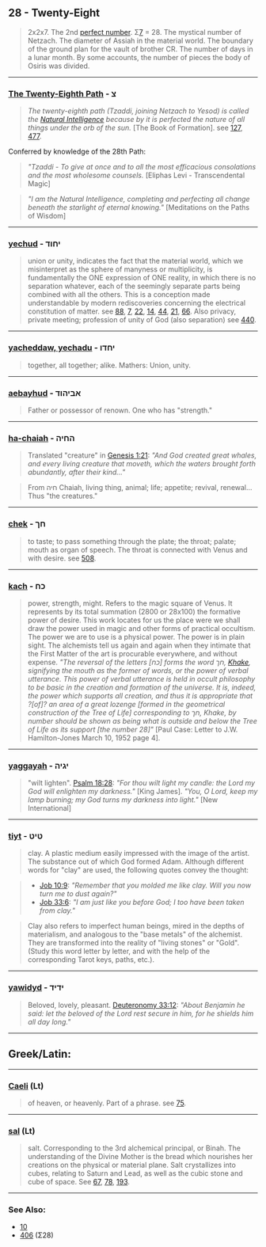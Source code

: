## 28 - Twenty-Eight
> 2x2x7. The 2nd [perfect number](https://en.wikipedia.org/wiki/Perfect_number). Σ[7](7) = 28. The mystical number of Netzach. The diameter of Assiah in the material world. The boundary of the ground plan for the vault of brother CR. The number of days in a lunar month. By some accounts, the number of pieces the body of Osiris was divided.

---

### [The Twenty-Eighth Path](/keys/Tz) - צ
> *The twenty-eighth path (Tzaddi, joining Netzach to Yesod) is called the [Natural Intelligence](/keys/ShKL.MVTBO) because by it is perfected the nature of all things under the orb of the sun.* [The Book of Formation]. see [127](127), [477](477).

Conferred by knowledge of the 28th Path:

> *"Tzaddi - To give at once and to all the most efficacious consolations and the most wholesome counsels.* [Eliphas Levi - Transcendental Magic]

> *"I am the Natural Intelligence, completing and perfecting all change beneath the starlight of eternal knowing."* [Meditations on the Paths of Wisdom]

---

### [yechud](/keys/IChVD) - יחוד
> union or unity, indicates the fact that the material world, which we misinterpret as the sphere of manyness or multiplicity, is fundamentally the ONE expression of ONE reality, in which there is no separation whatever, each of the seemingly separate parts being combined with all the others. This is a conception made understandable by modern rediscoveries concerning the electrical constitution of matter. see [88](88), [7](7), [22](22), [14](14), [44](44), [21](21), [66](66). Also privacy, private meeting; profession of unity of God (also separation) see [440](440).

---

### [yacheddaw, yechadu](/keys/IChDV) - יחדו
> together, all together; alike. Mathers: Union, unity.

---

### [aebayhud](/keys/ABIHVD) - אביהוד
> Father or possessor of renown. One who has "strength."

---

### [ha-chaiah](/keys/HChIH) - החיה
> Translated "creature" in [Genesis 1:21](http://biblehub.com/genesis/1-21.htm): *"And God created great whales, and every living creature that moveth, which the waters brought forth abundantly, after their kind..."*

> From חיה Chaiah, living thing, animal; life; appetite; revival, renewal... Thus "the creatures."

---

### [chek](/keys/ChK) - חך
> to taste; to pass something through the plate; the throat; palate; mouth as organ of speech. The throat is connected with Venus and with desire. see [508](508).

---

### [kach](/keys/KCh) - כח
> power, strength, might. Refers to the magic square of Venus. It represents by its total summation (2800 or 28x100) the formative power of desire. This work locates for us the place were we shall draw the power used in magic and other forms of practical occultism. The power we are to use is a physical power. The power is in plain sight. The alchemists tell us again and again when they intimate that the First Matter of the art is procurable everywhere, and without expense. *"The reversal of the letters [כח] forms the word חך, [Khake](/keys/ChK), signifying the mouth as the former of words, or the power of verbal utterance. This power of verbal utterance is held in occult philosophy to be basic in the creation and formation of the universe. It is, indeed, the power which supports all creation, and thus it is appropriate that ?[of]? an area of a great lozenge [formed in the geometrical construction of the Tree of Life] corresponding to חך, Khake, by number should be shown as being what is outside and below the Tree of Life as its support [the number 28]"* [Paul Case: Letter to J.W. Hamilton-Jones March 10, 1952 page 4].

---

### [yaggayah](/keys/IGIH) - יגיה
> "wilt lighten". [Psalm 18:28](http://biblehub.com/psalms/18-28.htm): *"For thou wilt light my candle: the Lord my God will enlighten my darkness."* [King James]. *"You, O Lord, keep my lamp burning; my God turns my darkness into light."* [New International]

---

### [tiyt](/keys/TIT) - טיט
> clay. A plastic medium easily impressed with the image of the artist. The substance out of which God formed Adam. Although different words for "clay" are used, the following quotes convey the thought:

> - [Job 10:9](http://biblehub.com/job/10-9.htm): *"Remember that you molded me like clay. Will you now turn me to dust again?"*
> - [Job 33:6](http://biblehub.com/job/33-6.htm): *"I am just like you before God; I too have been taken from clay."*

> Clay also refers to imperfect human beings, mired in the depths of materialism, and analogous to the "base metals" of the alchemist. They are transformed into the reality of "living stones" or "Gold". (Study this word letter by letter, and with the help of the corresponding Tarot keys, paths, etc.).

---

### [yawidyd](/keys/IDID) - ידיד
> Beloved, lovely, pleasant. [Deuteronomy 33:12](http://biblehub.com/deuteronomy/33-12.htm): *"About Benjamin he said: let the beloved of the Lord rest secure in him, for he shields him all day long."*

---

## Greek/Latin:

---

### [Caeli](/latin?word=Caeli) (Lt)
> of heaven, or heavenly. Part of a phrase. see [75](75).

---

### [sal](/latin?word=sal) (Lt)
> salt. Corresponding to the 3rd alchemical principal, or Binah. The understanding of the Divine Mother is the bread which nourishes her creations on the physical or material plane. Salt crystallizes into cubes, relating to Saturn and Lead, as well as the cubic stone and cube of space. See [67](67), [78](78), [193](193).

---

### See Also:

- [10](10)
- [406](406) (Σ28)